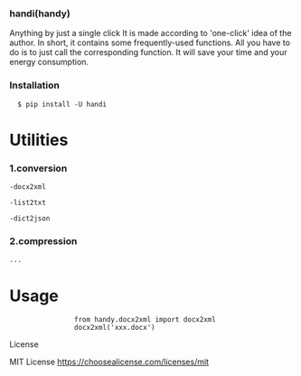 ### handi(handy)

Anything by just a single click It is made according to 'one-click' idea of the author. In short, it contains some frequently-used functions. All you have to do is to just call the corresponding function. It will save your time and your energy consumption.

### Installation
      
      $ pip install -U handi

# Utilities 

### 1.conversion

    -docx2xml

    -list2txt

    -dict2json

### 2.compression

    ...
    
# Usage

                    from handy.docx2xml import docx2xml
                    docx2xml('xxx.docx')

License

MIT License <https://choosealicense.com/licenses/mit>
